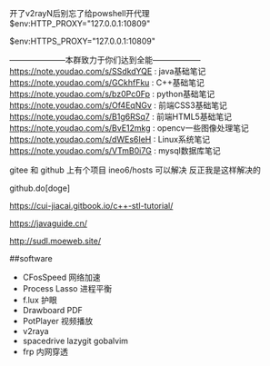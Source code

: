 开了v2rayN后别忘了给powshell开代理  
$env:HTTP_PROXY="127.0.0.1:10809" 

$env:HTTPS_PROXY="127.0.0.1:10809"  

———————本群致力于你们达到全能——————
https://note.youdao.com/s/SSdkdYQE : java基础笔记
https://note.youdao.com/s/GCkhfFku : C++基础笔记
https://note.youdao.com/s/bz0Pc0Fp : python基础笔记
https://note.youdao.com/s/Of4EqNGv : 前端CSS3基础笔记
https://note.youdao.com/s/B1g6RSq7 : 前端HTML5基础笔记
https://note.youdao.com/s/BvE12mkg : opencv一些图像处理笔记
https://note.youdao.com/s/dWEs6IeH : Linux系统笔记
https://note.youdao.com/s/VTmB0i7G : mysql数据库笔记

gitee 和 github 上有个项目 ineo6/hosts  可以解决 反正我是这样解决的

github.do[doge]

https://cui-jiacai.gitbook.io/c++-stl-tutorial/

https://javaguide.cn/

http://sudl.moeweb.site/

##software
- CFosSpeed 网络加速
- Process Lasso 进程平衡
- f.lux 护眼
- Drawboard PDF
- PotPlayer 视频播放
- v2raya
- spacedrive lazygit gobalvim
- frp 内网穿透